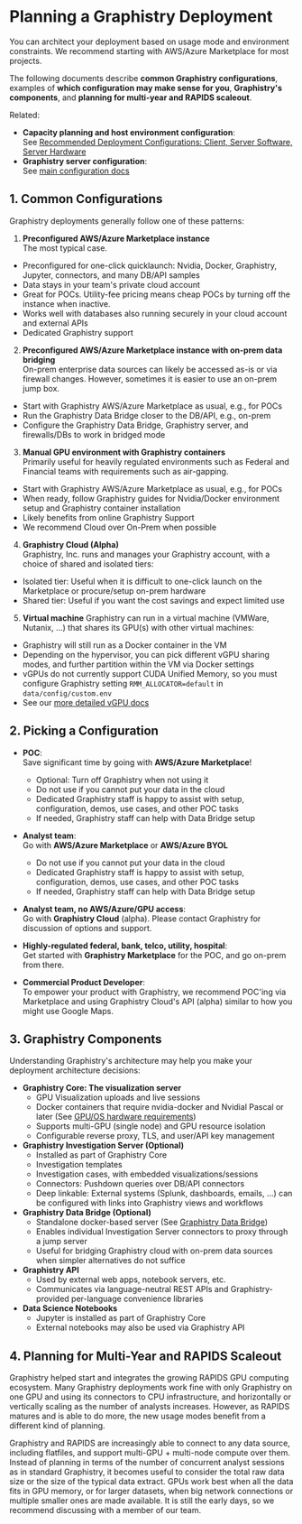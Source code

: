 # Planning a Graphistry Deployment

You can architect your deployment based on usage mode and environment constraints. We recommend starting with AWS/Azure Marketplace for most projects.

The following documents describe **common Graphistry configurations**, examples of **which configuration may make sense for you**, **Graphistry's components**, and **planning for multi-year and RAPIDS scaleout**.

Related:

* **Capacity planning and host environment configuration**: 
  <br>See [Recommended Deployment Configurations: Client, Server Software, Server Hardware](hardware-software.md) 
* **Graphistry server configuration**:
  <br>See [main configuration docs](../app-config/configure.md)



## 1. Common Configurations  

Graphistry deployments generally follow one of these patterns:


1. **Preconfigured AWS/Azure Marketplace instance**
<br/>The most typical case.
  * Preconfigured for one-click quicklaunch: Nvidia, Docker, Graphistry, Jupyter, connectors, and many DB/API samples
  * Data stays in your team's private cloud account
  * Great for POCs. Utility-fee pricing means cheap POCs by turning off the instance when inactive.
  * Works well with databases also running securely in your cloud account and external APIs
  * Dedicated Graphistry support

2. **Preconfigured AWS/Azure Marketplace instance with on-prem data bridging**
<br/>On-prem enterprise data sources can likely be accessed as-is or via firewall changes. However, sometimes it is easier to use an on-prem jump box.
  * Start with Graphistry AWS/Azure Marketplace as usual, e.g., for POCs
  * Run the Graphistry Data Bridge closer to the DB/API, e.g., on-prem
  * Configure the Graphistry Data Bridge, Graphistry server, and firewalls/DBs to work in bridged mode

3. **Manual GPU environment with Graphistry containers**
<br/>Primarily useful for heavily regulated environments such as Federal and Financial teams with requirements such as air-gapping.
  * Start with Graphistry AWS/Azure Marketplace as usual, e.g., for POCs
  * When ready, follow Graphistry guides for Nvidia/Docker environment setup and Graphistry container installation
  * Likely benefits from online Graphistry Support
  * We recommend Cloud over On-Prem when possible


4. **Graphistry Cloud (Alpha)**
<br>Graphistry, Inc. runs and manages your Graphistry account, with a choice of shared and isolated tiers:
  * Isolated tier: Useful when it is difficult to one-click launch on the Marketplace or procure/setup on-prem hardware
  * Shared tier: Useful if you want the cost savings and expect limited use
  
5. **Virtual machine**
  Graphistry can run in a virtual machine (VMWare, Nutanix, ...) that shares its GPU(s) with other virtual machines:
  * Graphistry will still run as a Docker container in the VM
  * Depending on the hypervisor, you can pick different vGPU sharing modes, and further partition within the VM via Docker settings
  * vGPUs do not currently support CUDA Unified Memory, so you must configure Graphistry setting `RMM_ALLOCATOR=default` in `data/config/custom.env`
  * See our [more detailed vGPU docs](../install/on-prem/vGPU.md)


## 2. Picking a Configuration

* **POC**: 
  <br>Save significant time by going with **AWS/Azure Marketplace**!
  * Optional: Turn off Graphistry when not using it
  * Do not use if you cannot put your data in the cloud
  * Dedicated Graphistry staff is happy to assist with setup, configuration, demos, use cases, and other POC tasks
  * If needed, Graphistry staff can help with Data Bridge setup

* **Analyst team**:
  <br/>Go with **AWS/Azure Marketplace** or **AWS/Azure BYOL**
  * Do not use if you cannot put your data in the cloud
  * Dedicated Graphistry staff is happy to assist with setup, configuration, demos, use cases, and other POC tasks
  * If needed, Graphistry staff can help with Data Bridge setup

* **Analyst team, no AWS/Azure/GPU access**:
  <br/>Go with **Graphistry Cloud** (alpha). Please contact Graphistry for discussion of options and support.

* **Highly-regulated federal, bank, telco, utility, hospital**:
  <br/>Get started with **Graphistry Marketplace** for the POC, and go on-prem from there.
  
* **Commercial Product Developer**:
  <br/>To empower your product with Graphistry, we recommend POC'ing via Marketplace and using Graphistry Cloud's API (alpha) similar to how you might use Google Maps.


## 3. Graphistry Components

Understanding Graphistry's architecture may help you make your deployment architecture decisions:

* **Graphistry Core: The visualization server**
  - GPU Visualization uploads and live sessions
  - Docker containers that require nvidia-docker and Nvidial Pascal or later (See [GPU/OS hardware requirements](hardware-software.md))
  - Supports multi-GPU (single node) and GPU resource isolation
  - Configurable reverse proxy, TLS, and user/API key management
* **Graphistry Investigation Server (Optional)**
  - Installed as part of Graphistry Core
  - Investigation templates
  - Investigation cases, with embedded visualizations/sessions
  - Connectors: Pushdown queries over DB/API connectors
  - Deep linkable: External systems (Splunk, dashboards, emails, ...) can be configured with links into Graphistry views and workflows
* **Graphistry Data Bridge (Optional)**
  - Standalone docker-based server (See [Graphistry Data Bridge](../tools/bridge.md))
  - Enables individual Investigation Server connectors to proxy through a jump server
  - Useful for bridging Graphistry cloud with on-prem data sources when simpler alternatives do not suffice
* **Graphistry API**
  - Used by external web apps, notebook servers, etc.
  - Communicates via language-neutral REST APIs and Graphistry-provided per-language convenience libraries
* **Data Science Notebooks**
  - Jupyter is installed as part of Graphistry Core
  - External notebooks may also be used via Graphistry API

## 4. Planning for Multi-Year and RAPIDS Scaleout

Graphistry helped start and integrates the growing RAPIDS GPU computing ecosystem. Many Graphistry deployments work fine with only Graphistry on one GPU and using its connectors to CPU infrastructure, and horizontally or vertically scaling as the number of analysts increases. However, as RAPIDS matures and is able to do more, the new usage modes benefit from a different kind of planning.

Graphistry and RAPIDS are increasingly able to connect to any data source, including flatfiles, and support multi-GPU + multi-node compute over them. Instead of planning in terms of the number of concurrent analyst sessions as in standard Graphistry, it becomes useful to consider the total raw data size or the size of the typical data extract. GPUs work best when all the data fits in GPU memory, or for larger datasets, when big network connections or multiple smaller ones are made available. It is still the early days, so we recommend discussing with a member of our team.

